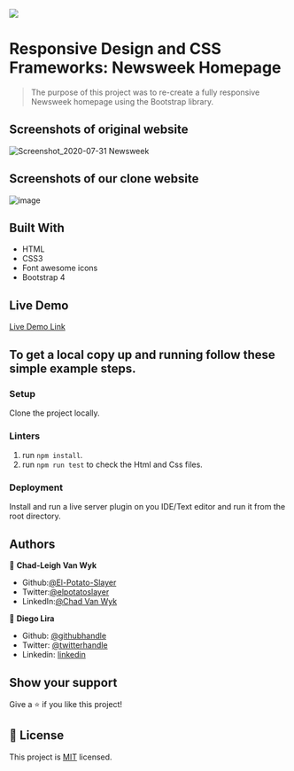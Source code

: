 ![](https://img.shields.io/badge/Microverse-blueviolet)

# Responsive Design and CSS Frameworks: Newsweek Homepage
> The purpose of this project was to re-create a fully responsive Newsweek homepage using the Bootstrap library.

## Screenshots of original website

![Screenshot_2020-07-31 Newsweek](https://user-images.githubusercontent.com/43865875/89058879-6b600f00-d360-11ea-8a6e-6354c02e4bb3.jpg)

## Screenshots of our clone website

![image](https://user-images.githubusercontent.com/43865875/89058608-dd842400-d35f-11ea-82d9-bf0d800a9c88.png)

## Built With

- HTML
- CSS3
- Font awesome icons
- Bootstrap 4

## Live Demo

[Live Demo Link](https://raw.githack.com/lirad/newsweek-clone/feature-branch/index.html)

## To get a local copy up and running follow these simple example steps.

### Setup

Clone the project locally.

### Linters

1. run `npm install`.
2. run `npm run test` to check the Html and Css files.

### Deployment

Install and run a live server plugin on you IDE/Text editor and run it from the root directory.

## Authors

👤 **Chad-Leigh Van Wyk**

- Github:[@El-Potato-Slayer](https://github.com/El-Potato-Slayer)
- Twitter:[@elpotatoslayer](https://twitter.com/elpotatoslayer)
- LinkedIn:[@Chad Van Wyk](https://www.linkedin.com/in/chad-van-wyk-4228b21a6/?originalSubdomain=za)

👤 **Diego Lira**

- Github: [@githubhandle](https://github.com/lirad)
- Twitter: [@twitterhandle](https://twitter.com/lirad)
- Linkedin: [linkedin](https://www.linkedin.com/in/diegoalira/)

## Show your support

Give a ⭐️ if you like this project!

## 📝 License

This project is [MIT](lic.url) licensed.

